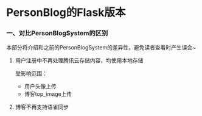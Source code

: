 # PersonBlog的Flask版本

### 一、对比PersonBlogSystem的区别

   本部分将介绍和之前的PersonBlogSystem的差异性，避免读者查看时产生误会~

1. 用户注册中不再处理腾讯云存储内容，均使用本地存储

   受影响范围：

    - 用户头像上传
    - 博客top_image上传

2. 博客不再支持语雀同步
